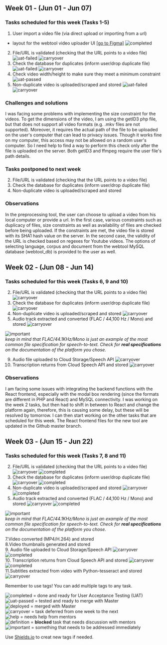 ## Week 01 - (Jun 01 - Jun 07)

### Tasks scheduled for this week (Tasks 1-5)  
1. User import a video file (via direct upload or importing from a url)
*  layout for the webtool video uploader UI [[go to Figma]](https://www.figma.com/files/project/9936175/Webtool-Video-Uploaded) ![completed](https://img.shields.io/static/v1?label=&message=completed&color=green)
2. File/URL is validated (checking that the URL points to a video file) ![uat-failed](https://img.shields.io/static/v1?label=UAT&message=failed&color=red) ![carryover](https://img.shields.io/static/v1?label=&message=carryover&color=yellow)
3. Check the database for duplicates (inform user/drop duplicate file) ![uat-failed](https://img.shields.io/static/v1?label=UAT&message=failed&color=red) ![carryover](https://img.shields.io/static/v1?label=&message=carryover&color=yellow)
4. Check video width/height to make sure they meet a minimum constraint ![uat-passed](https://img.shields.io/static/v1?label=UAT&message=passed&color=success)
5. Non-duplicate video is uploaded/scraped and stored ![uat-failed](https://img.shields.io/static/v1?label=UAT&message=failed&color=red) ![carryover](https://img.shields.io/static/v1?label=&message=carryover&color=yellow)

### Challenges and solutions

I was facing some problems with implementing the size constraint for the videos. To get the dimensions of the video, I am using the getID3 php file, but that does not support all video formats (e.g. .mkv files are not supported). Moreover, it requires the actual path of the file to be uploaded on the user's computer that can lead to privacy issues. Though it works fine on my computer, this access may not be allowed on a random user's computer. So I need help to find a way to perform this check only after the file is uploaded on the server. Both getID3 and ffmpeg require the user file's path details.  

### Tasks postponed to next week
2. File/URL is validated (checking that the URL points to a video file)
3. Check the database for duplicates (inform user/drop duplicate file) 
5. Non-duplicate video is uploaded/scraped and stored 

### Observations
In the preprocessing tool, the user can choose to upload a video from his local computer or provide a url. In the first case, various constraints such as duplicacy of files, size constraints as well as availability of files are checked before being uploaded. If the constraints are met, the video file is stored with its SHA1 hash value on the server. In the second case, the validity of the URL is checked based on regexes for Youtube videos. The options of selecting language, corpus and document from the webtool MySQL database (webtool_db) is provided to the user as well. 

## Week 02 - (Jun 08 - Jun 14)  

### Tasks scheduled for this week (Tasks 6, 9 and 10) 
2. File/URL is validated (checking that the URL points to a video file) ![carryover](https://img.shields.io/static/v1?label=&message=carryover&color=yellow)
3. Check the database for duplicates (inform user/drop duplicate file) ![carryover](https://img.shields.io/static/v1?label=&message=carryover&color=yellow)
5. Non-duplicate video is uploaded/scraped and stored ![carryover](https://img.shields.io/static/v1?label=&message=carryover&color=yellow)
6. Audio track extracted and converted (FLAC / 44,100 Hz / Mono) and stored  ![carryover](https://img.shields.io/static/v1?label=&message=carryover&color=yellow)

![important](https://img.shields.io/static/v1?label=&message=important&color=red)<br>*keep in mind that FLAC/44.1KHz/Mono is just an example of the most common file specification for speech-to-text. Check for **real specifications** on the documentation of the platform you chose.*

9. Audio file uploaded to Cloud Storage/Speech API ![carryover](https://img.shields.io/static/v1?label=&message=carryover&color=yellow) 
10. Transcription returns from Cloud Speech API and stored ![carryover](https://img.shields.io/static/v1?label=&message=carryover&color=yellow)

### Observations
I am facing some issues with integrating the backend functions with the React frontend, especially with the modal box rendering (since the formats are different in PHP and React) and MySQL connectivity. I was working on the week 2 tasks, but then had to shift in between to React and change the platform again, therefore, this is causing some delay, but these will be resolved by tomorrow. I can then start working on the other tasks that are scheduled for this week. The React frontend files for the new tool are updated in the Github master branch. 

## Week 03 - (Jun 15 - Jun 22)  

### Tasks scheduled for this week (Tasks 7, 8 and 11) 
2. File/URL is validated (checking that the URL points to a video file) ![carryover](https://img.shields.io/static/v1?label=&message=carryover&color=yellow) ![completed](https://img.shields.io/static/v1?label=&message=completed&color=green)
3. Check the database for duplicates (inform user/drop duplicate file) ![carryover](https://img.shields.io/static/v1?label=&message=carryover&color=yellow) ![completed](https://img.shields.io/static/v1?label=&message=completed&color=green)
5. Non-duplicate video is uploaded/scraped and stored ![carryover](https://img.shields.io/static/v1?label=&message=carryover&color=yellow) ![completed](https://img.shields.io/static/v1?label=&message=completed&color=green) 
6. Audio track extracted and converted (FLAC / 44,100 Hz / Mono) and stored ![carryover](https://img.shields.io/static/v1?label=&message=carryover&color=yellow) ![completed](https://img.shields.io/static/v1?label=&message=completed&color=green)

![important](https://img.shields.io/static/v1?label=&message=important&color=red)<br>*keep in mind that FLAC/44.1KHz/Mono is just an example of the most common file specification for speech-to-text. Check for **real specifications** on the documentation of the platform you chose.*

7.Video converted (MP4/H.264) and stored  
8.Video thumbnails generated and stored  
9. Audio file uploaded to Cloud Storage/Speech API ![carryover](https://img.shields.io/static/v1?label=&message=carryover&color=yellow) ![completed](https://img.shields.io/static/v1?label=&message=completed&color=green)  
10. Transcription returns from Cloud Speech API and stored ![carryover](https://img.shields.io/static/v1?label=&message=carryover&color=yellow) ![completed](https://img.shields.io/static/v1?label=&message=completed&color=green)  
11.Subtitles extracted from video with Python-tesseract and stored ![carryover](https://img.shields.io/static/v1?label=&message=carryover&color=yellow)

Remember to use tags! You can add multiple tags to any task.

![completed](https://img.shields.io/static/v1?label=&message=completed&color=green) = done and ready for User Acceptance Testing (UAT)<br>
![uat-passed](https://img.shields.io/static/v1?label=UAT&message=passed&color=success) = tested and ready to merge with Master<br>
![deployed](https://img.shields.io/static/v1?label=&message=deployed&color=success) = merged with Master<br>
![carryover](https://img.shields.io/static/v1?label=&message=carryover&color=yellow) = task deferred from one week to the next<br>
![help](https://img.shields.io/static/v1?label=&message=need_help&color=blue) = needs help from mentors<br>
![definition](https://img.shields.io/static/v1?label=&message=needs_definition&color=orange) = **blocked** task that needs discussion with mentors<br>
![important](https://img.shields.io/static/v1?label=&message=important&color=red) = something that needs to be addressed immediately<br>

Use [Shields.io](https://shields.io) to creat new tags if needed.

